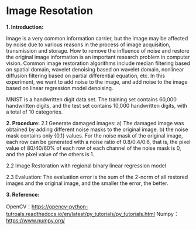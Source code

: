 # Image Resotation
**1. Introduction:**

Image is a very common information carrier, but the image may be affected by noise due to various reasons in the process of image acquisition, transmission and storage. How to remove the influence of noise and restore the original image information is an important research problem in computer vision.
Common image restoration algorithms include median filtering based on spatial domain, wavelet denoising based on wavelet domain, nonlinear diffusion filtering based on partial differential equation, etc. In this experiment, we want to add noise to the image, and add noise to the image based on linear regression model denoising.

MNIST is a handwritten digit data set. The training set contains 60,000 handwritten digits, and the test set contains 10,000 handwritten digits, with a total of 10 categories.
 
 
**2. Procedure:**
2.1 Generate damaged images:
a) The damaged image was obtained by adding different noise masks to the original image. 
b) the noise mask contains only {0,1} values. For the noise mask of the original image, each row can be generated with a noise ratio of 0.8/0.4/0.6, that is, the pixel value of 80/40/60% of each row of each channel of the noise mask is 0, and the pixel value of the others is 1.

2.2 Image Restoration with regional binary linear regression model

2.3 Evaluation:
The evaluation error is the sum of the 2-norm of all restored images and the original image, and the smaller the error, the better.


**3. Reference:**

OpenCV：https://opencv-python-tutroals.readthedocs.io/en/latest/py_tutorials/py_tutorials.html
Numpy：https://www.numpy.org/
